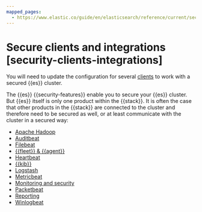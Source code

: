 ```yaml
---
mapped_pages:
  - https://www.elastic.co/guide/en/elasticsearch/reference/current/security-clients-integrations.html
---
```


# Secure clients and integrations [security-clients-integrations]

You will need to update the configuration for several [clients](httprest-clients-security.md) to work with a secured {{es}} cluster.

The {{es}} {{security-features}} enable you to secure your {{es}} cluster. But {{es}} itself is only one product within the {{stack}}. It is often the case that other products in the {{stack}} are connected to the cluster and therefore need to be secured as well, or at least communicate with the cluster in a secured way:

* [Apache Hadoop](https://www.elastic.co/guide/en/elasticsearch/reference/current/hadoop.html)
* [Auditbeat](https://www.elastic.co/guide/en/beats/auditbeat/current/securing-auditbeat.html)
* [Filebeat](https://www.elastic.co/guide/en/beats/filebeat/current/securing-filebeat.html)
* [{{fleet}} & {{agent}}](https://www.elastic.co/guide/en/fleet/current/secure.html)
* [Heartbeat](https://www.elastic.co/guide/en/beats/heartbeat/current/securing-heartbeat.html)
* [{{kib}}](../security.md)
* [Logstash](https://www.elastic.co/guide/en/logstash/current/ls-security.html)
* [Metricbeat](https://www.elastic.co/guide/en/beats/metricbeat/current/securing-metricbeat.html)
* [Monitoring and security](../monitor.md)
* [Packetbeat](https://www.elastic.co/guide/en/beats/packetbeat/current/securing-packetbeat.html)
* [Reporting](../../explore-analyze/report-and-share.md)
* [Winlogbeat](https://www.elastic.co/guide/en/beats/winlogbeat/current/securing-winlogbeat.html)





